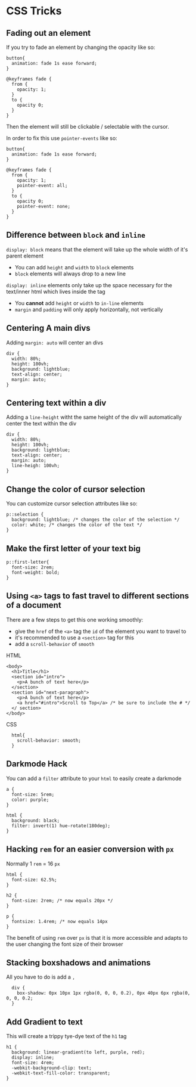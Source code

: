 # CSS Tricks

## Fading out an element

If you try to fade an element by changing the opacity like so:

```
button{
  animation: fade 1s ease forward;
}

@keyframes fade {
  from {
    opacity: 1;
  }
  to {
    opacity 0;
  }
}
```

Then the element will still be clickable / selectable with the cursor.

In order to fix this use `pointer-events` like so:

```
button{
  animation: fade 1s ease forward;
}

@keyframes fade {
  from {
    opacity: 1;
    pointer-event: all;
  }
  to {
    opacity 0;
    pointer-event: none;
  }
}
```

## Difference between `block` and `inline`

`display: block` means that the element will take up the whole width of it's parent element

- You can add `height` and `width` to `block` elements
- `block` elements will always drop to a new line

`display: inline` elements only take up the space necessary for the text/inner html which lives inside the tag

- You **cannot** add `height` or `width` to `in-line` elements
- `margin` and `padding` will only apply horizontally, not vertically

## Centering A main divs

Adding `margin: auto` will center an divs

```
div {
  width: 80%;
  height: 100vh;
  background: lightblue;
  text-align: center;
  margin: auto;
}
```
## Centering text within a div

Adding a `line-height` witht the same height of the div will automatically center the text within the div

```
div {
  width: 80%;
  height: 100vh;
  background: lightblue;
  text-align: center;
  margin: auto;
  line-heigh: 100vh;
}
```

## Change the color of cursor selection

You can customize cursor selection attributes like so:

```
p::selection {
  background: lightblue; /* changes the color of the selection */
  color: white; /* changes the color of the text */
}
```

## Make the first letter of your text big

```
p::first-letter{
  font-size: 2rem;
  font-weight: bold;
}
```

## Using `<a>` tags to fast travel to different sections of a document

There are a few steps to get this one working smoothly:

- give the `href` of the `<a>` tag the `id` of the element you want to travel to
- it's recommended to use a `<section>` tag for this
- add a `scroll-behavior` of `smooth`

HTML
```
<body>
  <h1>Title</h1>
  <section id="intro">
    <p>A bunch of text here</p>
  </section>
  <section id="next-paragraph">
    <p>A bunch of text here</p>
    <a href="#intro">Scroll to Top</a> /* be sure to include the # */
  </ section> 
</body>
```
CSS 
```
  html{
    scroll-behavior: smooth;
  }
```

## Darkmode Hack

You can add a `filter` attribute to your `html` to easily create a darkmode

```
a {
  font-size: 5rem;
  color: purple;
}

html {
  background: black;
  filter: invert(1) hue-rotate(180deg);
}

```

## Hacking `rem` for an easier conversion with `px`

Normally 1 `rem` = 16 `px`

```
html {
  font-size: 62.5%;
}

h2 {
  font-size: 2rem; /* now equals 20px */
}

p {
  fontsize: 1.4rem; /* now equals 14px
}
```

The benefit of using `rem` over `px` is that it is more accessible and adapts to the user changing the font size of their browser

## Stacking boxshadows and animations

All you have to do is add a `,`

```
  div {
    box-shadow: 0px 10px 1px rgba(0, 0, 0, 0.2), 0px 40px 6px rgba(0, 0, 0, 0.2;
  }
```

## Add Gradient to text

This will create a trippy tye-dye text of the `h1` tag

```
h1 {
  background: linear-gradient(to left, purple, red);
  display: inline;
  font-size: 4rem;
  -webkit-background-clip: text;
  -webkit-text-fill-color: transparent;
}
```







